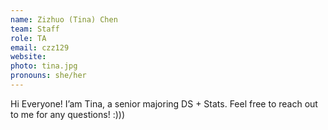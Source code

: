 ```yaml
---
name: Zizhuo (Tina) Chen
team: Staff
role: TA
email: czz129
website: 
photo: tina.jpg
pronouns: she/her
---
```


Hi Everyone! I’am Tina, a senior majoring DS + Stats. Feel free to reach out to me for any questions! :)))